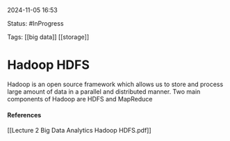 
2024-11-05 16:53

Status: #InProgress

Tags: [[big data]] [[storage]] 

# Hadoop HDFS

Hadoop is an open source framework which allows us to store and process large amount of data in a parallel and distributed manner. Two main components of Hadoop are HDFS and MapReduce



#### References
[[Lecture 2 Big Data Analytics Hadoop HDFS.pdf]]